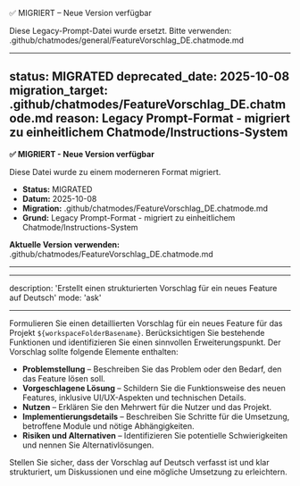 ✅ MIGRIERT – Neue Version verfügbar

Diese Legacy-Prompt-Datei wurde ersetzt.
Bitte verwenden: .github/chatmodes/general/FeatureVorschlag_DE.chatmode.md

---
status: MIGRATED
deprecated_date: 2025-10-08
migration_target: .github/chatmodes/FeatureVorschlag_DE.chatmode.md
reason: Legacy Prompt-Format - migriert zu einheitlichem Chatmode/Instructions-System
---

**✅ MIGRIERT - Neue Version verfügbar**

Diese Datei wurde zu einem moderneren Format migriert.

- **Status:** MIGRATED
- **Datum:** 2025-10-08
- **Migration:** .github/chatmodes/FeatureVorschlag_DE.chatmode.md
- **Grund:** Legacy Prompt-Format - migriert zu einheitlichem Chatmode/Instructions-System

**Aktuelle Version verwenden:** .github/chatmodes/FeatureVorschlag_DE.chatmode.md

---

---
description: 'Erstellt einen strukturierten Vorschlag für ein neues Feature auf Deutsch'
mode: 'ask'


---

Formulieren Sie einen detaillierten Vorschlag für ein neues Feature für das Projekt `${workspaceFolderBasename}`. Berücksichtigen Sie bestehende Funktionen und identifizieren Sie einen sinnvollen Erweiterungspunkt. Der Vorschlag sollte folgende Elemente enthalten:

* **Problemstellung** – Beschreiben Sie das Problem oder den Bedarf, den das Feature lösen soll.
* **Vorgeschlagene Lösung** – Schildern Sie die Funktionsweise des neuen Features, inklusive UI/UX-Aspekten und technischen Details.
* **Nutzen** – Erklären Sie den Mehrwert für die Nutzer und das Projekt.
* **Implementierungsdetails** – Beschreiben Sie Schritte für die Umsetzung, betroffene Module und nötige Abhängigkeiten.
* **Risiken und Alternativen** – Identifizieren Sie potentielle Schwierigkeiten und nennen Sie Alternativlösungen.

Stellen Sie sicher, dass der Vorschlag auf Deutsch verfasst ist und klar strukturiert, um Diskussionen und eine mögliche Umsetzung zu erleichtern.